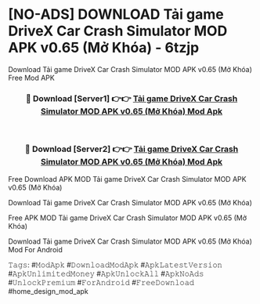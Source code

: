 # [NO-ADS] DOWNLOAD Tải game DriveX Car Crash Simulator MOD APK v0.65 (Mở Khóa) - 6tzjp
Download Tải game DriveX Car Crash Simulator MOD APK v0.65 (Mở Khóa) Free Mod APK

<div align="center">
<h3>🔴 Download [Server1] 👉👉 <a href="https://apk-comot.site?title=Tải_game_DriveX_Car_Crash_Simulator_MOD_APK_v0.65_(Mở_Khóa)">Tải game DriveX Car Crash Simulator MOD APK v0.65 (Mở Khóa) Mod Apk</a></h3><br>

<h3>🔴 Download [Server2] 👉👉 <a href="https://apk-comot.site?title=Tải_game_DriveX_Car_Crash_Simulator_MOD_APK_v0.65_(Mở_Khóa)">Tải game DriveX Car Crash Simulator MOD APK v0.65 (Mở Khóa) Mod Apk</a></h3>
</div>


Free Download APK MOD Tải game DriveX Car Crash Simulator MOD APK v0.65 (Mở Khóa)

Download Tải game DriveX Car Crash Simulator MOD APK v0.65 (Mở Khóa) 

Free APK MOD Tải game DriveX Car Crash Simulator MOD APK v0.65 (Mở Khóa) 

Download Tải game DriveX Car Crash Simulator MOD APK v0.65 (Mở Khóa) Mod For Android

𝚃𝚊𝚐𝚜: #𝙼𝚘𝚍𝙰𝚙𝚔 #𝙳𝚘𝚠𝚗𝚕𝚘𝚊𝚍𝙼𝚘𝚍𝙰𝚙𝚔 #𝙰𝚙𝚔𝙻𝚊𝚝𝚎𝚜𝚝𝚅𝚎𝚛𝚜𝚒𝚘𝚗 #𝙰𝚙𝚔𝚄𝚗𝚕𝚒𝚖𝚒𝚝𝚎𝚍𝙼𝚘𝚗𝚎𝚢 #𝙰𝚙𝚔𝚄𝚗𝚕𝚘𝚌𝚔𝙰𝚕𝚕 #𝙰𝚙𝚔𝙽𝚘𝙰𝚍𝚜 #𝚄𝚗𝚕𝚘𝚌𝚔𝙿𝚛𝚎𝚖𝚒𝚞𝚖 #𝙵𝚘𝚛𝙰𝚗𝚍𝚛𝚘𝚒𝚍 #𝙵𝚛𝚎𝚎𝙳𝚘𝚠𝚗𝚕𝚘𝚊𝚍 #home_design_mod_apk